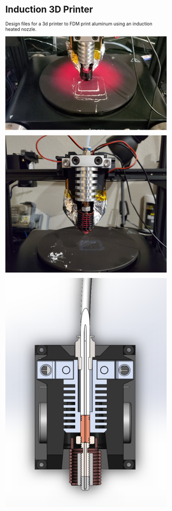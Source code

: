 # Induction 3D Printer

Design files for a 3d printer to FDM print aluminum using an induction heated nozzle.

![Screenshot](Screenshot.jpg)



![Screenshot](Screenshot3.jpg)


![Screenshot](Screenshot2.PNG)


